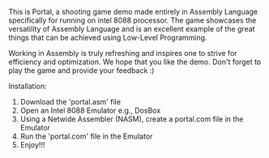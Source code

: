 This is Portal, a shooting game demo made entirely in Assembly Language specifically for running on intel 8088 processor. The game showcases the versatility of Assembly Language and is an excellent example of the great things that can be achieved using Low-Level Programming.

Working in Assembly is truly refreshing and inspires one to strive for efficiency and optimization. We hope that you like the demo. Don't forget to play the game and provide your feedback :)

Installation: 

1) Download the 'portal.asm' file
2) Open an Intel 8088 Emulator e.g., DosBox
3) Using a Netwide Assembler (NASM), create a portal.com file in the Emulator
4) Run the 'portal.com' file in the Emulator
5) Enjoy!!!
